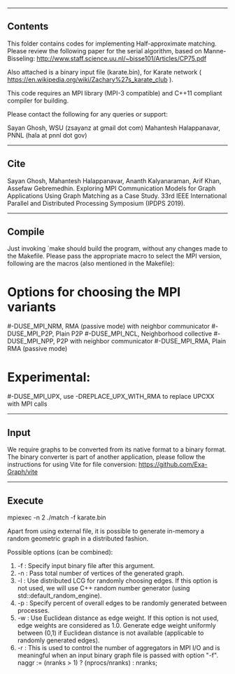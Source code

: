 --------
Contents
--------
This folder contains codes for implementing Half-approximate
matching. Please review the following paper for the serial
algorithm, based on Manne-Bisseling: 
http://www.staff.science.uu.nl/~bisse101/Articles/CP75.pdf

Also attached is a binary input file (karate.bin), for
Karate network 
( https://en.wikipedia.org/wiki/Zachary%27s_karate_club ).

This code requires an MPI library (MPI-3 compatible) 
and C++11 compliant compiler for building.

Please contact the following for any queries or support:

Sayan Ghosh, WSU (zsayanz at gmail dot com)
Mahantesh Halappanavar, PNNL (hala at pnnl dot gov)

-----
Cite
-----
Sayan Ghosh, Mahantesh Halappanavar, Ananth Kalyanaraman, Arif Khan, Assefaw Gebremedhin. 
Exploring MPI Communication Models for Graph Applications Using Graph Matching as a Case Study.
33rd IEEE International Parallel and Distributed Processing Symposium (IPDPS 2019).

-------
Compile
-------
Just invoking `make should build the program, without any
changes made to the Makefile. Please pass the appropriate
macro to select the MPI version, following are the macros
(also mentioned in the Makefile):

# Options for choosing the MPI variants
#-DUSE_MPI_NRM, RMA (passive mode) with neighbor communicator
#-DUSE_MPI_P2P, Plain P2P
#-DUSE_MPI_NCL, Neighborhood collective
#-DUSE_MPI_NPP, P2P with neighbor communicator
#-DUSE_MPI_RMA, Plain RMA (passive mode)
# Experimental:
#-DUSE_MPI_UPX, use -DREPLACE_UPX_WITH_RMA to replace UPCXX with MPI calls

-----
Input
-----
We require graphs to be converted from its native format to a binary format.
The binary converter is part of another application, please follow the 
instructions for using Vite for file conversion: https://github.com/Exa-Graph/vite

-------
Execute
-------
mpiexec -n 2 ./match -f karate.bin

Apart from using external file, it is possible to generate
in-memory a random geometric graph in a distributed fashion.

Possible options (can be combined):

1. -f <bin-file>   : Specify input binary file after this argument. 
2. -n <vertices>   : Pass total number of vertices of the generated graph.
3. -l              : Use distributed LCG for randomly choosing edges. If this option 
                     is not used, we will use C++ random number generator (using 
                     std::default_random_engine).
4. -p <percent>    : Specify percent of overall edges to be randomly generated between
                     processes.
5. -w              : Use Euclidean distance as edge weight. If this option is not used,
                     edge weights are considered as 1.0. Generate edge weight uniformly 
                     between (0,1) if Euclidean distance is not available (applicable to 
                     randomly generated edges).                    
6. -r <nranks>     : This is used to control the number of aggregators in MPI I/O and is
                     meaningful when an input binary graph file is passed with option "-f".
                     naggr := (nranks > 1) ? (nprocs/nranks) : nranks;

